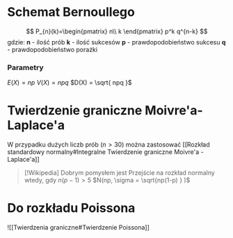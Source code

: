 # Schemat Bernoullego
$$
P_{n}(k)=\begin{pmatrix}
n\\ k
\end{pmatrix}
p^k q^{n-k}
$$gdzie:
**n** - ilość prób
**k** - ilość sukcesów
**p** - prawdopodobieństwo sukcesu
**q** - prawdopodobieństwo porażki

### Parametry

$E(X) = np$
$V(X) = npq$
$D(X) = \sqrt{ npq }$

# Twierdzenie graniczne Moivre'a-Laplace'a
W przypadku dużych liczb prób ($n>30$) można zastosować [[Rozkład standardowy normalny#Integralne Twierdzenie graniczne Moivre'a - Laplace'a]]

> [!Wikipedia]
> Dobrym pomysłem jest Przejście na rozkład normalny wtedy, gdy $n(p-1) > 5$
> $N(np, \sigma = \sqrt{np(1-p)  } )$
> 

# Do rozkładu Poissona
![[Twierdzenia graniczne#Twierdzenie Poissona]]